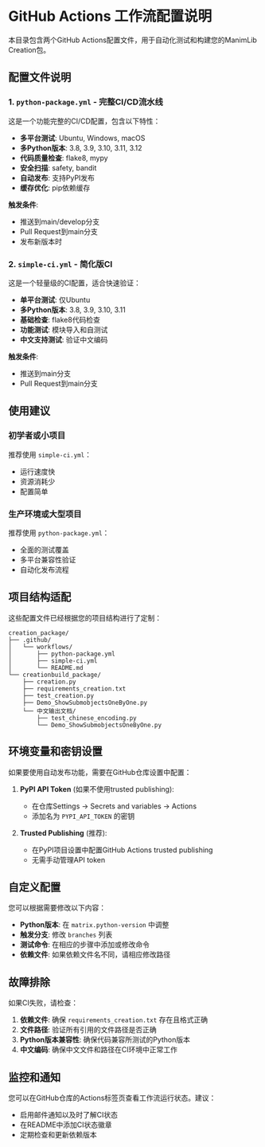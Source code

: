 # GitHub Actions 工作流配置说明

本目录包含两个GitHub Actions配置文件，用于自动化测试和构建您的ManimLib Creation包。

## 配置文件说明

### 1. `python-package.yml` - 完整CI/CD流水线

这是一个功能完整的CI/CD配置，包含以下特性：

- **多平台测试**: Ubuntu, Windows, macOS
- **多Python版本**: 3.8, 3.9, 3.10, 3.11, 3.12
- **代码质量检查**: flake8, mypy
- **安全扫描**: safety, bandit
- **自动发布**: 支持PyPI发布
- **缓存优化**: pip依赖缓存

**触发条件**:
- 推送到main/develop分支
- Pull Request到main分支
- 发布新版本时

### 2. `simple-ci.yml` - 简化版CI

这是一个轻量级的CI配置，适合快速验证：

- **单平台测试**: 仅Ubuntu
- **多Python版本**: 3.8, 3.9, 3.10, 3.11
- **基础检查**: flake8代码检查
- **功能测试**: 模块导入和自测试
- **中文支持测试**: 验证中文编码

**触发条件**:
- 推送到main分支
- Pull Request到main分支

## 使用建议

### 初学者或小项目
推荐使用 `simple-ci.yml`：
- 运行速度快
- 资源消耗少
- 配置简单

### 生产环境或大型项目
推荐使用 `python-package.yml`：
- 全面的测试覆盖
- 多平台兼容性验证
- 自动化发布流程

## 项目结构适配

这些配置文件已经根据您的项目结构进行了定制：

```
creation_package/
├── .github/
│   └── workflows/
│       ├── python-package.yml
│       ├── simple-ci.yml
│       └── README.md
└── creationbuild_package/
    ├── creation.py
    ├── requirements_creation.txt
    ├── test_creation.py
    ├── Demo_ShowSubmobjectsOneByOne.py
    └── 中文输出文档/
        ├── test_chinese_encoding.py
        └── Demo_ShowSubmobjectsOneByOne.py
```

## 环境变量和密钥设置

如果要使用自动发布功能，需要在GitHub仓库设置中配置：

1. **PyPI API Token** (如果不使用trusted publishing):
   - 在仓库Settings → Secrets and variables → Actions
   - 添加名为 `PYPI_API_TOKEN` 的密钥

2. **Trusted Publishing** (推荐):
   - 在PyPI项目设置中配置GitHub Actions trusted publishing
   - 无需手动管理API token

## 自定义配置

您可以根据需要修改以下内容：

- **Python版本**: 在 `matrix.python-version` 中调整
- **触发分支**: 修改 `branches` 列表
- **测试命令**: 在相应的步骤中添加或修改命令
- **依赖文件**: 如果依赖文件名不同，请相应修改路径

## 故障排除

如果CI失败，请检查：

1. **依赖文件**: 确保 `requirements_creation.txt` 存在且格式正确
2. **文件路径**: 验证所有引用的文件路径是否正确
3. **Python版本兼容性**: 确保代码兼容所测试的Python版本
4. **中文编码**: 确保中文文件和路径在CI环境中正常工作

## 监控和通知

您可以在GitHub仓库的Actions标签页查看工作流运行状态。建议：

- 启用邮件通知以及时了解CI状态
- 在README中添加CI状态徽章
- 定期检查和更新依赖版本